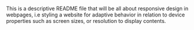 This is a descriptive README file that will be all about responsive design in webpages, i.e styling a website for adaptive behavior in relation to device properties such as screen sizes, or resolution to display contents.
